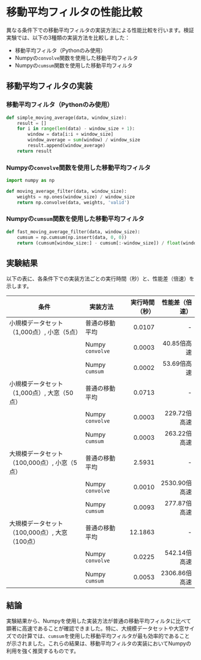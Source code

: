 # 移動平均フィルタの性能比較

異なる条件下での移動平均フィルタの実装方法による性能比較を行います。検証実験では、以下の3種類の実装方法を比較しました：

- 移動平均フィルタ（Pythonのみ使用）
- Numpyの`convolve`関数を使用した移動平均フィルタ
- Numpyの`cumsum`関数を使用した移動平均フィルタ

## 移動平均フィルタの実装

### 移動平均フィルタ（Pythonのみ使用）

```python
def simple_moving_average(data, window_size):
    result = []
    for i in range(len(data) - window_size + 1):
        window = data[i:i + window_size]
        window_average = sum(window) / window_size
        result.append(window_average)
    return result
```

### Numpyの`convolve`関数を使用した移動平均フィルタ

```python
import numpy as np

def moving_average_filter(data, window_size):
    weights = np.ones(window_size) / window_size
    return np.convolve(data, weights, 'valid')
```

### Numpyの`cumsum`関数を使用した移動平均フィルタ

```python
def fast_moving_average_filter(data, window_size):
    cumsum = np.cumsum(np.insert(data, 0, 0)) 
    return (cumsum[window_size:] - cumsum[:-window_size]) / float(window_size)
```


## 実験結果

以下の表に、各条件下での実装方法ごとの実行時間（秒）と、性能差（倍速）を示します。

| 条件 | 実装方法 | 実行時間（秒） | 性能差（倍速） |
| --- | --- | ---: | ---: |
| 小規模データセット（1,000点）, 小窓（5点） | 普通の移動平均 | 0.0107 | - |
|  | Numpy `convolve` | 0.0003 | 40.85倍高速 |
|  | Numpy `cumsum` | 0.0002 | 53.69倍高速 |
| 小規模データセット（1,000点）, 大窓（50点） | 普通の移動平均 | 0.0713 | - |
|  | Numpy `convolve` | 0.0003 | 229.72倍高速 |
|  | Numpy `cumsum` | 0.0003 | 263.22倍高速 |
| 大規模データセット（100,000点）, 小窓（5点） | 普通の移動平均 | 2.5931 | - |
|  | Numpy `convolve` | 0.0010 | 2530.90倍高速 |
|  | Numpy `cumsum` | 0.0093 | 277.87倍高速 |
| 大規模データセット（100,000点）, 大窓（100点） | 普通の移動平均 | 12.1863 | - |
|  | Numpy `convolve` | 0.0225 | 542.14倍高速 |
|  | Numpy `cumsum` | 0.0053 | 2306.86倍高速 |

## 結論

実験結果から、Numpyを使用した実装方法が普通の移動平均フィルタに比べて顕著に高速であることが確認できました。特に、大規模データセットや大窓サイズでの計算では、`cumsum`を使用した移動平均フィルタが最も効率的であることが示されました。これらの結果は、移動平均フィルタの実装においてNumpyの利用を強く推奨するものです。
